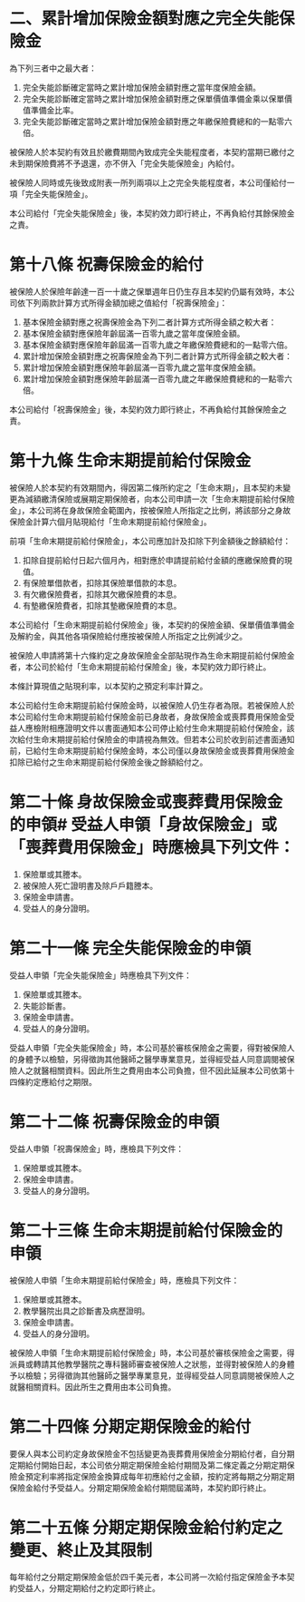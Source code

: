 # 二、累計增加保險金額對應之完全失能保險金

為下列三者中之最大者：

1. 完全失能診斷確定當時之累計增加保險金額對應之當年度保險金額。
2. 完全失能診斷確定當時之累計增加保險金額對應之保單價值準備金乘以保單價值準備金比率。
3. 完全失能診斷確定當時之累計增加保險金額對應之年繳保險費總和的一點零六倍。

被保險人於本契約有效且於繳費期間內致成完全失能程度者，本契約當期已繳付之未到期保險費將不予退還，亦不併入「完全失能保險金」內給付。

被保險人同時或先後致成附表一所列兩項以上之完全失能程度者，本公司僅給付一項「完全失能保險金」。

本公司給付「完全失能保險金」後，本契約效力即行終止，不再負給付其餘保險金之責。

# 第十八條 祝壽保險金的給付

被保險人於保險年齡達一百一十歲之保單週年日仍生存且本契約仍屬有效時，本公司依下列兩款計算方式所得金額加總之值給付「祝壽保險金」：

1. 基本保險金額對應之祝壽保險金為下列二者計算方式所得金額之較大者：
1. 基本保險金額對應保險年齡屆滿一百零九歲之當年度保險金額。
2. 基本保險金額對應保險年齡屆滿一百零九歲之年繳保險費總和的一點零六倍。
2. 累計增加保險金額對應之祝壽保險金為下列二者計算方式所得金額之較大者：
1. 累計增加保險金額對應保險年齡屆滿一百零九歲之當年度保險金額。
2. 累計增加保險金額對應保險年齡屆滿一百零九歲之年繳保險費總和的一點零六倍。

本公司給付「祝壽保險金」後，本契約效力即行終止，不再負給付其餘保險金之責。

# 第十九條 生命末期提前給付保險金

被保險人於本契約有效期間內，得因第二條所約定之「生命末期」，且本契約未變更為減額繳清保險或展期定期保險者，向本公司申請一次「生命末期提前給付保險金」，本公司將在身故保險金範圍內，按被保險人所指定之比例，將該部分之身故保險金計算六個月貼現給付「生命末期提前給付保險金」。

前項「生命末期提前給付保險金」，本公司應加計及扣除下列金額後之餘額給付：

1. 扣除自提前給付日起六個月內，相對應於申請提前給付金額的應繳保險費的現值。
2. 有保險單借款者，扣除其保險單借款的本息。
3. 有欠繳保險費者，扣除其欠繳保險費的本息。
4. 有墊繳保險費者，扣除其墊繳保險費的本息。

本公司給付「生命末期提前給付保險金」後，本契約的保險金額、保單價值準備金及解約金，與其他各項保險給付應按被保險人所指定之比例減少之。

被保險人申請將第十六條約定之身故保險金全部貼現作為生命末期提前給付保險金者，本公司於給付「生命末期提前給付保險金」後，本契約效力即行終止。

本條計算現值之貼現利率，以本契約之預定利率計算之。

本公司給付生命末期提前給付保險金時，以被保險人仍生存者為限。若被保險人於本公司給付生命末期提前給付保險金前已身故者，身故保險金或喪葬費用保險金受益人應檢附相應證明文件以書面通知本公司停止給付生命末期提前給付保險金，該次給付生命末期提前給付保險金的申請視為無效。但若本公司於收到前述書面通知前，已給付生命末期提前給付保險金時，本公司僅以身故保險金或喪葬費用保險金扣除已給付之生命末期提前給付保險金後之餘額給付之。

# 第二十條 身故保險金或喪葬費用保險金的申領# 受益人申領「身故保險金」或「喪葬費用保險金」時應檢具下列文件：

1. 保險單或其謄本。
2. 被保險人死亡證明書及除戶戶籍謄本。
3. 保險金申請書。
4. 受益人的身分證明。

# 第二十一條 完全失能保險金的申領

受益人申領「完全失能保險金」時應檢具下列文件：

1. 保險單或其謄本。
2. 失能診斷書。
3. 保險金申請書。
4. 受益人的身分證明。

受益人申領「完全失能保險金」時，本公司基於審核保險金之需要，得對被保險人的身體予以檢驗，另得徵詢其他醫師之醫學專業意見，並得經受益人同意調閱被保險人之就醫相關資料。因此所生之費用由本公司負擔，但不因此延展本公司依第十四條約定應給付之期限。

# 第二十二條 祝壽保險金的申領

受益人申領「祝壽保險金」時，應檢具下列文件：

1. 保險單或其謄本。
2. 保險金申請書。
3. 受益人的身分證明。

# 第二十三條 生命末期提前給付保險金的申領

被保險人申領「生命末期提前給付保險金」時，應檢具下列文件：

1. 保險單或其謄本。
2. 教學醫院出具之診斷書及病歷證明。
3. 保險金申請書。
4. 受益人的身分證明。

被保險人申領「生命末期提前給付保險金」時，本公司基於審核保險金之需要，得派員或轉請其他教學醫院之專科醫師審查被保險人之狀態，並得對被保險人的身體予以檢驗；另得徵詢其他醫師之醫學專業意見，並得經受益人同意調閱被保險人之就醫相關資料。因此所生之費用由本公司負擔。

# 第二十四條 分期定期保險金的給付

要保人與本公司約定身故保險金不包括變更為喪葬費用保險金分期給付者，自分期定期給付開始日起，本公司依分期定期保險金給付期間及第二條定義之分期定期保險金預定利率將指定保險金換算成每年初應給付之金額，按約定將每期之分期定期保險金給付予受益人。分期定期保險金給付期間屆滿時，本契約即行終止。

# 第二十五條 分期定期保險金給付約定之變更、終止及其限制

每年給付之分期定期保險金低於四千美元者，本公司將一次給付指定保險金予本契約受益人，分期定期給付之約定即行終止。
